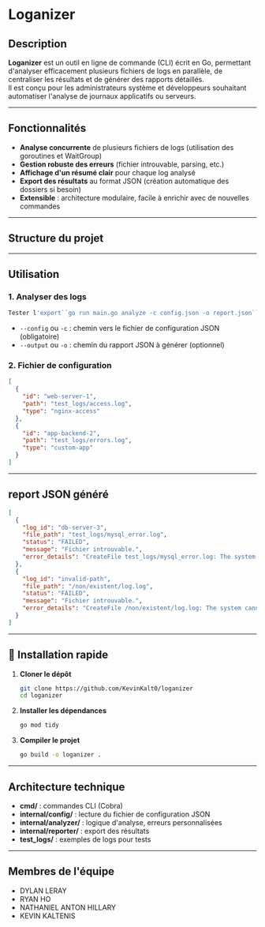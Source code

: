 # Loganizer

## Description

**Loganizer** est un outil en ligne de commande (CLI) écrit en Go, permettant d'analyser efficacement plusieurs fichiers de logs en parallèle, de centraliser les résultats et de générer des rapports détaillés.  
Il est conçu pour les administrateurs système et développeurs souhaitant automatiser l'analyse de journaux applicatifs ou serveurs.

---

## Fonctionnalités

- **Analyse concurrente** de plusieurs fichiers de logs (utilisation des goroutines et WaitGroup)
- **Gestion robuste des erreurs** (fichier introuvable, parsing, etc.)
- **Affichage d'un résumé clair** pour chaque log analysé
- **Export des résultats** au format JSON (création automatique des dossiers si besoin)
- **Extensible** : architecture modulaire, facile à enrichir avec de nouvelles commandes

---

## Structure du projet

---

## Utilisation

### 1. **Analyser des logs**

```sh
Tester l'export``go run main.go analyze -c config.json -o report.json``
```

- `--config` ou `-c` : chemin vers le fichier de configuration JSON (obligatoire)
- `--output` ou `-o` : chemin du rapport JSON à générer (optionnel)

### 2. **Fichier de configuration**

```json
[
  {
    "id": "web-server-1",
    "path": "test_logs/access.log",
    "type": "nginx-access"
  },
  {
    "id": "app-backend-2",
    "path": "test_logs/errors.log",
    "type": "custom-app"
  }
]
```

---

## report JSON généré

```json
[
  {
    "log_id": "db-server-3",
    "file_path": "test_logs/mysql_error.log",
    "status": "FAILED",
    "message": "Fichier introuvable.",
    "error_details": "CreateFile test_logs/mysql_error.log: The system cannot find the file specified."
  },
  {
    "log_id": "invalid-path",
    "file_path": "/non/existent/log.log",
    "status": "FAILED",
    "message": "Fichier introuvable.",
    "error_details": "CreateFile /non/existent/log.log: The system cannot find the path specified."
  }
]
```

---

## 🚀 Installation rapide

1. **Cloner le dépôt**
   ```sh
   git clone https://github.com/KevinKalt0/loganizer
   cd loganizer
   ```

2. **Installer les dépendances**
   ```sh
   go mod tidy
   ```

3. **Compiler le projet**
   ```sh
   go build -o loganizer .
   ```

---

## Architecture technique

- **cmd/** : commandes CLI (Cobra)
- **internal/config/** : lecture du fichier de configuration JSON
- **internal/analyzer/** : logique d'analyse, erreurs personnalisées
- **internal/reporter/** : export des résultats
- **test_logs/** : exemples de logs pour tests

---

## Membres de l'équipe

- DYLAN LERAY 
- RYAN HO 
- NATHANIEL ANTON HILLARY
- KEVIN KALTENIS 
